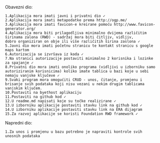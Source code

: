 Obavezni dio:

    1.Aplikacija mora imati javni i privatni dio ✓
    2.Aplikacija mora imati metapodatke prema http://ogp.me/
    3.Aplikacija mora imati favicon-e kreirane pomoću http://www.favicon-generator.org/
    4.Aplikacija mora biti prilagodljiva minimalno dvijema različitim širinama zalona (RWD) - sadržaj mora biti čitljiv, vidljiv,             dobro organiziran on obje ili više različitih širina zaslona ✓
    5.Javni dio mora imati početnu stranicu te kontakt stranicu s google maps kartom
    6.Autorizacija se izvršava iz koda ✓
    7.Na stranici autorizacije postaviti minimalno 2 korisnika i lozinke za spajanje ✓
    8.Privatni dio mora imati onoliko programa (vidljivi u izborniku samo autoriziranim korisnicima) koliko imate tablica u bazi koje u sebi nemaju vanjske ključeve ✓
    9.Svaki program mora omogućiti CRUD - unos, čitanje, promjenu i brisanje svih podataka koji nisu vezani u nekim drugim tablicama vanjskim ključem.
    10.Postaviti na byethost aplikaciju
    11.Postaviti na github kod ✓
    12.U readme.md napisati koje su točke realizirane ✓
    13.U izborniku aplikacije postaviti stavku link na github kod ✓
    14.U izborniku aplikacije postaviti stavku link na ERA dijagram
    15.Za razvoj aplikacije se koristi Foundation RWD framework ✓


Napredni dio:

    1.Za unos i promjenu u bazu potrebno je napraviti kontrole svih unosnih podataka
